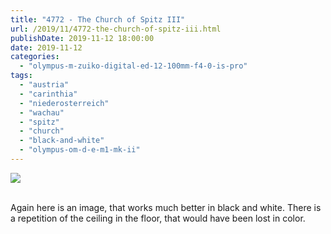 ```yaml
---
title: "4772 - The Church of Spitz III"
url: /2019/11/4772-the-church-of-spitz-iii.html
publishDate: 2019-11-12 18:00:00
date: 2019-11-12
categories: 
  - "olympus-m-zuiko-digital-ed-12-100mm-f4-0-is-pro"
tags: 
  - "austria"
  - "carinthia"
  - "niederosterreich"
  - "wachau"
  - "spitz"
  - "church"
  - "black-and-white"
  - "olympus-om-d-e-m1-mk-ii"
---
```

<div class="container">
<div class="center"><a target="_blank" href="https://d25zfm9zpd7gm5.cloudfront.net/1200x1200/2018/20180430_154037_lr.jpg"><img class="webfeedsFeaturedVisual" src="https://d25zfm9zpd7gm5.cloudfront.net/0600x0600/2018/20180430_154037_lr.jpg" /></a></div>
</div>
<br />

Again here is an image, that works much better in black and white.
There is a repetition of the ceiling in the floor, that would have
been lost in color.